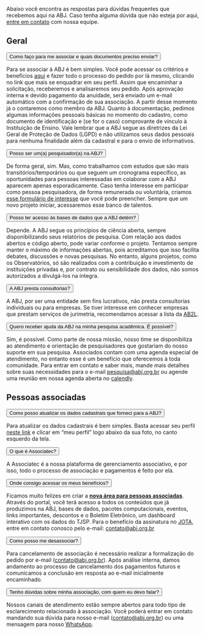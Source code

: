 <!-- FAQ -->

Abaixo você encontra as respostas para dúvidas frequentes que recebemos
aqui na ABJ. Caso tenha alguma dúvida que não esteja por aqui, [entre em
contato](/contato) com nossa equipe.

<h2>
Geral
</h2>
<p>
<button class="accordion">Como faço para me associar e quais documentos preciso enviar?</button>
</p>
<div class="panel">
<p>Para se associar à ABJ é bem simples. Você pode acessar os critérios e benefícios <a href="https://abj.org.br/associados/">aqui</a> e fazer todo o processo do pedido por lá mesmo, clicando no link que mais se enquadrar em seu perfil. Assim que encaminhar a solicitação, receberemos e analisaremos seu pedido. Após aprovação interna e devido pagamento da anuidade, será enviado um e-mail automático com a confirmação de sua associação. A partir desse momento já o contaremos como membro da ABJ. Quanto à documentação, pedimos algumas informações pessoais básicas no momento do cadastro, como documento de identificação e (se for o caso) comprovante de vínculo à Instituição de Ensino. Vale lembrar que a ABJ segue as diretrizes da Lei Geral de Proteção de Dados (LGPD) e não utilizamos seus dados pessoais para nenhuma finalidade além da cadastral e para o envio de informativos.
</p>
</div>
<p>
<button class="accordion">Posso ser um(a) pesquisador(a) na ABJ?</button>
</p>
<div class="panel">
<p>De forma geral, sim. Mas, como trabalhamos com estudos que são mais transitórios/temporários ou que seguem um cronograma específico, as oportunidades para pessoas interessadas em colaborar com a ABJ aparecem apenas esporadicamente. Caso tenha interesse em participar como pessoa pesquisadora, de forma remunerada ou voluntária, criamos <a href="https://bit.ly/seja-um-pesquisador">esse formulário de interesse</a> que você pode preencher. Sempre que um novo projeto iniciar, acessaremos esse banco de talentos.
</p>
</div>
<p>
<button class="accordion">Posso ter acesso às bases de dados que a ABJ detém?</button>
</p>
<div class="panel">
<p>Depende. A ABJ segue os princípios de ciência aberta, sempre disponibilizando seus relatórios de pesquisa. Com relação aos dados abertos e código aberto, pode variar conforme o projeto. Tentamos sempre manter o máximo de informações abertas, pois acreditamos que isso facilita debates, discussões e novas pesquisas. No entanto, alguns projetos, como os Observatórios, só são realizados com a contribuição e investimento de instituições privadas e, por contrato ou sensibilidade dos dados, não somos autorizados a divulgá-los na íntegra.
</p>
</div>
<p>
<button class="accordion">A ABJ presta consultorias?</button>
</p>
<div class="panel">
<p>A ABJ, por ser uma entidade sem fins lucrativos, não presta consultorias individuais ou para empresas. Se tiver interesse em conhecer empresas que prestam serviços de jurimetria, recomendamos acessar a lista da <a href="https://ab2l.org.br/radar-dinamico-lawtechs-e-legaltechs/">AB2L</a>.
</p>
</div>
<p>
<button class="accordion">Quero receber ajuda da ABJ na minha pesquisa acadêmica. É possível?</button>
</p>
<div class="panel">
<p>Sim, é possível. Como parte de nossa missão, nosso time se disponibiliza ao atendimento e orientação de pesquisadores que gostariam do nosso suporte em sua pesquisa. Associados contam com uma agenda especial de atendimento, no entanto esse é um benefício que oferecemos à toda comunidade. Para entrar em contato e saber mais, mande mais detalhes sobre suas necessidades para o e-mail <a href="pesquisa@abj.org.br">pesquisa@abj.org.br</a> ou agende uma reunião em nossa agenda aberta no <a href="https://calendly.com/abj-atendimento">calendly</a>.
</p>
</div>
<h2>
Pessoas associadas
</h2>
<p>
<button class="accordion">Como posso atualizar os dados cadastrais que forneci para a ABJ?</button>
</p>
<div class="panel">
<p>Para atualizar os dados cadastrais é bem simples. Basta acessar seu perfil <a href="https://app.glueup.com/account/login">neste link</a> e clicar em “meu perfil” logo abaixo da sua foto, no canto esquerdo da tela.
</p>
</div>
<p>
<button class="accordion">O que é Associatec?</button>
</p>
<div class="panel">
<p>A Associatec é a nossa plataforma de gerenciamento associativo, e por isso, todo o processo de associação e pagamentos é feito por ela.
</p>
</div>
<p>
<button class="accordion">Onde consigo acessar os meus benefícios?</button>
</p>
<div class="panel">
<p>Ficamos muito felizes em criar a <strong><a href="https://abjur.shinyapps.io/associados">nova área para pessoas associadas</a></strong>. Através do portal, você terá acesso a todos os conteúdos que já produzimos na ABJ, bases de dados, pacotes computacionais, eventos, links importantes, descontos e o Boletim Eletrônico, um dashboard interativo com os dados do TJSP.
Para o benefício da assinatura no <a href="https://jota.info">JOTA</a>, entre em contato conosco pelo e-mail: <a href="mailto:contato@abj.org.br">contato@abj.org.br</a>
</p>
</div>
<p>
<button class="accordion">Como posso me desassociar?</button>
</p>
<div class="panel">
<p>Para cancelamento de associação é necessário realizar a formalização do pedido por e-mail (<a href="mailto:contato@abj.org.br">contato@abj.org.br</a>). Após análise interna, damos andamento ao processo de cancelamento dos pagamentos futuros e comunicamos a conclusão em resposta ao e-mail inicialmente encaminhado.
</p>
</div>
<p>
<button class="accordion">Tenho dúvidas sobre minha associação, com quem eu devo falar?</button>
</p>
<div class="panel">
<p>Nossos canais de atendimento estão sempre abertos para todo tipo de esclarecimento relacionado à associação. Você poderá entrar em contato mandando sua dúvida para nosso e-mail (<a href="mailto:contato@abj.org.br">contato@abj.org.br</a>) ou uma mensagem para nosso <a href="/contato">WhatsApp</a>.
</p>
</div>

